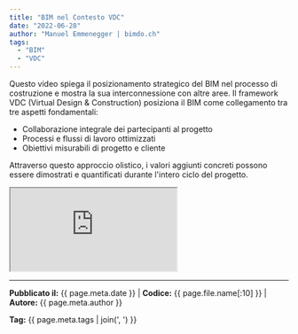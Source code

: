 ```yaml
---
title: "BIM nel Contesto VDC"
date: "2022-06-28"
author: "Manuel Emmenegger | bimdo.ch"
tags:
  - "BIM"
  - "VDC"
---
```


Questo video spiega il posizionamento strategico del BIM nel processo di costruzione e mostra la sua interconnessione con altre aree. Il framework VDC (Virtual Design & Construction) posiziona il BIM come collegamento tra tre aspetti fondamentali:

- Collaborazione integrale dei partecipanti al progetto
- Processi e flussi di lavoro ottimizzati
- Obiettivi misurabili di progetto e cliente

Attraverso questo approccio olistico, i valori aggiunti concreti possono essere dimostrati e quantificati durante l'intero ciclo del progetto.

<div class="video-container">
  <iframe src="https://www.youtube.com/embed/cgiI8TBw9H0?si=NWXfqKQGowqPxPVR" 
          allowfullscreen>
  </iframe>
</div>

---
**Pubblicato il:** {{ page.meta.date }} | **Codice:** {{ page.file.name[:10] }}  | **Autore:** {{ page.meta.author }}

**Tag:** {{ page.meta.tags | join(', ') }} 